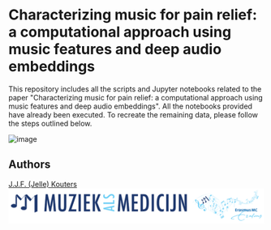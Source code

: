 # Characterizing music for pain relief: a computational approach using music features and deep audio embeddings
This repository includes all the scripts and Jupyter notebooks related to the paper "Characterizing music for pain relief: a computational approach using music features and deep audio embeddings". All the notebooks provided have already been executed. To recreate the remaining data, please follow the steps outlined below.

![image](/manuscript//figures//Workflow.jpg)

## Authors
[J.J.F. (Jelle) Kouters](https://github.com/jellekouters)
![image](/manuscript//figures/MAM.png)
